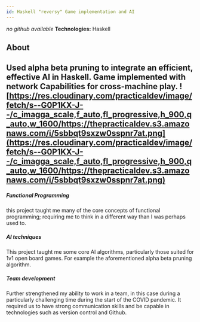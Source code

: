 ```yaml
---
id: Haskell "reversy" Game implementation and AI
---
```

*no github available*
**Technologies:** Haskell
## About 
 Used alpha beta pruning to integrate an efficient, effective AI in Haskell. Game implemented with network Capabilities for cross-machine play.
![https://res.cloudinary.com/practicaldev/image/fetch/s--G0P1KX-J--/c_imagga_scale,f_auto,fl_progressive,h_900,q_auto,w_1600/https://thepracticaldev.s3.amazonaws.com/i/5sbbqt9sxzw0sspnr7at.png](https://res.cloudinary.com/practicaldev/image/fetch/s--G0P1KX-J--/c_imagga_scale,f_auto,fl_progressive,h_900,q_auto,w_1600/https://thepracticaldev.s3.amazonaws.com/i/5sbbqt9sxzw0sspnr7at.png)
---
##### Functional Programming
this project taught me many of the core concepts of functional programming; requiring me to think in a different way than I was perhaps used to.

##### AI techniques
This project taught me some core AI algorithms, particularly those suited for 1v1 open board games. For example the aforementioned alpha beta pruning algorithm.

##### Team development
Further strengthened my ability to work in a team, in this case during a particularly challenging time during the start of the COVID pandemic. It required us to have strong communication skills and be capable in technologies such as version control and Github.

